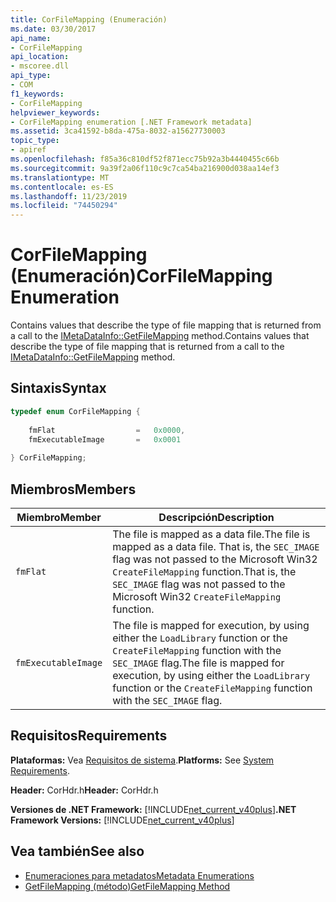 ```yaml
---
title: CorFileMapping (Enumeración)
ms.date: 03/30/2017
api_name:
- CorFileMapping
api_location:
- mscoree.dll
api_type:
- COM
f1_keywords:
- CorFileMapping
helpviewer_keywords:
- CorFileMapping enumeration [.NET Framework metadata]
ms.assetid: 3ca41592-b8da-475a-8032-a15627730003
topic_type:
- apiref
ms.openlocfilehash: f85a36c810df52f871ecc75b92a3b4440455c66b
ms.sourcegitcommit: 9a39f2a06f110c9c7ca54ba216900d038aa14ef3
ms.translationtype: MT
ms.contentlocale: es-ES
ms.lasthandoff: 11/23/2019
ms.locfileid: "74450294"
---
```

# <a name="corfilemapping-enumeration"></a><span data-ttu-id="665aa-102">CorFileMapping (Enumeración)</span><span class="sxs-lookup"><span data-stu-id="665aa-102">CorFileMapping Enumeration</span></span>
<span data-ttu-id="665aa-103">Contains values that describe the type of file mapping that is returned from a call to the [IMetaDataInfo::GetFileMapping](../../../../docs/framework/unmanaged-api/metadata/imetadatainfo-getfilemapping-method.md) method.</span><span class="sxs-lookup"><span data-stu-id="665aa-103">Contains values that describe the type of file mapping that is returned from a call to the [IMetaDataInfo::GetFileMapping](../../../../docs/framework/unmanaged-api/metadata/imetadatainfo-getfilemapping-method.md) method.</span></span>  
  
## <a name="syntax"></a><span data-ttu-id="665aa-104">Sintaxis</span><span class="sxs-lookup"><span data-stu-id="665aa-104">Syntax</span></span>  
  
```cpp  
typedef enum CorFileMapping {  
  
    fmFlat                  =   0x0000,  
    fmExecutableImage       =   0x0001  
  
} CorFileMapping;  
```  
  
## <a name="members"></a><span data-ttu-id="665aa-105">Miembros</span><span class="sxs-lookup"><span data-stu-id="665aa-105">Members</span></span>  
  
|<span data-ttu-id="665aa-106">Miembro</span><span class="sxs-lookup"><span data-stu-id="665aa-106">Member</span></span>|<span data-ttu-id="665aa-107">Descripción</span><span class="sxs-lookup"><span data-stu-id="665aa-107">Description</span></span>|  
|------------|-----------------|  
|`fmFlat`|<span data-ttu-id="665aa-108">The file is mapped as a data file.</span><span class="sxs-lookup"><span data-stu-id="665aa-108">The file is mapped as a data file.</span></span> <span data-ttu-id="665aa-109">That is, the `SEC_IMAGE` flag was not passed to the Microsoft Win32 `CreateFileMapping` function.</span><span class="sxs-lookup"><span data-stu-id="665aa-109">That is, the `SEC_IMAGE` flag was not passed to the Microsoft Win32 `CreateFileMapping` function.</span></span>|  
|`fmExecutableImage`|<span data-ttu-id="665aa-110">The file is mapped for execution, by using either the `LoadLibrary` function or the `CreateFileMapping` function with the `SEC_IMAGE` flag.</span><span class="sxs-lookup"><span data-stu-id="665aa-110">The file is mapped for execution, by using either the `LoadLibrary` function or the `CreateFileMapping` function with the `SEC_IMAGE` flag.</span></span>|  
  
## <a name="requirements"></a><span data-ttu-id="665aa-111">Requisitos</span><span class="sxs-lookup"><span data-stu-id="665aa-111">Requirements</span></span>  
 <span data-ttu-id="665aa-112">**Plataformas:** Vea [Requisitos de sistema](../../../../docs/framework/get-started/system-requirements.md).</span><span class="sxs-lookup"><span data-stu-id="665aa-112">**Platforms:** See [System Requirements](../../../../docs/framework/get-started/system-requirements.md).</span></span>  
  
 <span data-ttu-id="665aa-113">**Header:** CorHdr.h</span><span class="sxs-lookup"><span data-stu-id="665aa-113">**Header:** CorHdr.h</span></span>  
  
 <span data-ttu-id="665aa-114">**Versiones de .NET Framework:** [!INCLUDE[net_current_v40plus](../../../../includes/net-current-v40plus-md.md)]</span><span class="sxs-lookup"><span data-stu-id="665aa-114">**.NET Framework Versions:** [!INCLUDE[net_current_v40plus](../../../../includes/net-current-v40plus-md.md)]</span></span>  
  
## <a name="see-also"></a><span data-ttu-id="665aa-115">Vea también</span><span class="sxs-lookup"><span data-stu-id="665aa-115">See also</span></span>

- [<span data-ttu-id="665aa-116">Enumeraciones para metadatos</span><span class="sxs-lookup"><span data-stu-id="665aa-116">Metadata Enumerations</span></span>](../../../../docs/framework/unmanaged-api/metadata/metadata-enumerations.md)
- [<span data-ttu-id="665aa-117">GetFileMapping (método)</span><span class="sxs-lookup"><span data-stu-id="665aa-117">GetFileMapping Method</span></span>](../../../../docs/framework/unmanaged-api/metadata/imetadatainfo-getfilemapping-method.md)

